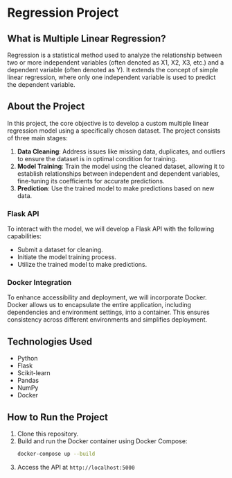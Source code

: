 # Regression Project

## What is Multiple Linear Regression?
Regression is a statistical method used to analyze the relationship between two or more independent variables (often denoted as X1, X2, X3, etc.) and a dependent variable (often denoted as Y). It extends the concept of simple linear regression, where only one independent variable is used to predict the dependent variable.

## About the Project
In this project, the core objective is to develop a custom multiple linear regression model using a specifically chosen dataset. The project consists of three main stages:

1. **Data Cleaning**: Address issues like missing data, duplicates, and outliers to ensure the dataset is in optimal condition for training.
2. **Model Training**: Train the model using the cleaned dataset, allowing it to establish relationships between independent and dependent variables, fine-tuning its coefficients for accurate predictions.
3. **Prediction**: Use the trained model to make predictions based on new data.

### Flask API
To interact with the model, we will develop a Flask API with the following capabilities:
- Submit a dataset for cleaning.
- Initiate the model training process.
- Utilize the trained model to make predictions.

### Docker Integration
To enhance accessibility and deployment, we will incorporate Docker. Docker allows us to encapsulate the entire application, including dependencies and environment settings, into a container. This ensures consistency across different environments and simplifies deployment.

## Technologies Used
- Python
- Flask
- Scikit-learn
- Pandas
- NumPy
- Docker

## How to Run the Project
1. Clone this repository.
2. Build and run the Docker container using Docker Compose:
   ```sh
   docker-compose up --build
   ```
3. Access the API at `http://localhost:5000`

